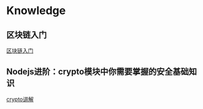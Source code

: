 # Knowledge

## 区块链入门

[区块链入门](http://www.ruanyifeng.com/blog/2017/12/blockchain-tutorial.html)

## Nodejs进阶：crypto模块中你需要掌握的安全基础知识
[crypto讲解](http://www.cnblogs.com/chyingp/p/nodejs-learning-crypto-theory.html)

